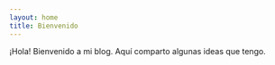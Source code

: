 ```yaml
---
layout: home
title: Bienvenido
---
```


¡Hola! Bienvenido a mi blog. Aquí comparto algunas ideas que tengo.